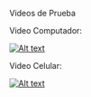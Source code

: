 Videos de Prueba

Video Computador:

[![Alt text](https://img.youtube.com/vi/y26UaCD_fBc/0.jpg)](https://www.youtube.com/watch?v=y26UaCD_fBc)


Video Celular:

[![Alt text](https://img.youtube.com/vi/D9-sAetnt4U/0.jpg)](https://www.youtube.com/watch?v=D9-sAetnt4U)